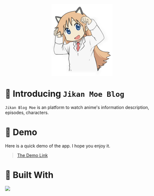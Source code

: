 <p align="center">
    <a href="https://heroku.com" target="_blank">
        <img src="./public/img/hakase-nichijou-icon.svg" alt="logo" width="200"/>
    </a>
<p/>

# 👋 Introducing `Jikan Moe Blog`
`Jikan Blog Moe` is an platform to watch anime's information description,  episodes, characters.

# 🚀 Demo
Here is a quick demo of the app. I hope you enjoy it.
> [The Demo Link](https://jikan-moe-blog-sw.web.app/)

# 🍔 Built With
<a href="https://skillicons.dev">
    <img src="https://skillicons.dev/icons?i=html,css,javascript,jquery,firebase" />
  </a>